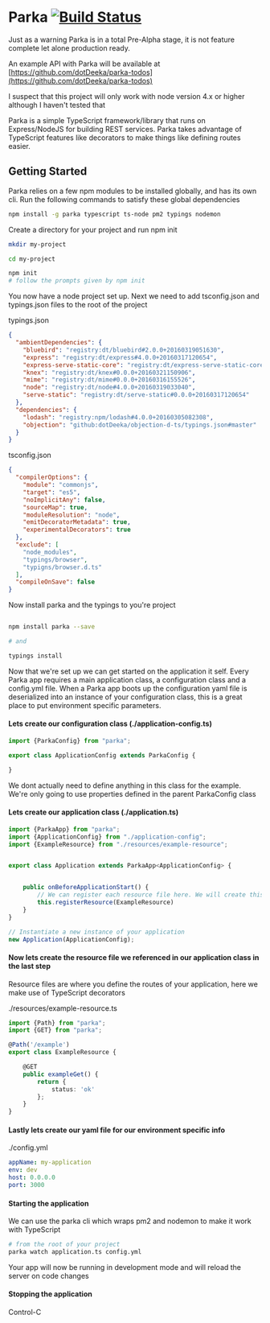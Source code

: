 # Parka [![Build Status](https://travis-ci.org/dotDeeka/parka.svg?branch=master)](https://travis-ci.org/dotDeeka/parka)

Just as a warning Parka is in a total Pre-Alpha stage, it is not feature complete let alone production
ready.

An example API with Parka will be available at [https://github.com/dotDeeka/parka-todos](https://github.com/dotDeeka/parka-todos)

I suspect that this project will only work with node version 4.x or higher although I haven't tested that

Parka is a simple TypeScript framework/library that runs on Express/NodeJS for building REST services.
Parka takes advantage of TypeScript features like decorators to make things like defining
routes easier.

## Getting Started

Parka relies on a few npm modules to be installed globally, and has its own cli. Run the following
commands to satisfy these global dependencies

```bash
npm install -g parka typescript ts-node pm2 typings nodemon
```

Create a directory for your project and run npm init

```bash
mkdir my-project

cd my-project

npm init
# follow the prompts given by npm init

```

You now have a node project set up. Next we need to add tsconfig.json and typings.json files to
the root of the project

typings.json
```json
{
  "ambientDependencies": {
    "bluebird": "registry:dt/bluebird#2.0.0+20160319051630",
    "express": "registry:dt/express#4.0.0+20160317120654",
    "express-serve-static-core": "registry:dt/express-serve-static-core#0.0.0+20160317120654",
    "knex": "registry:dt/knex#0.0.0+20160321150906",
    "mime": "registry:dt/mime#0.0.0+20160316155526",
    "node": "registry:dt/node#4.0.0+20160319033040",
    "serve-static": "registry:dt/serve-static#0.0.0+20160317120654"
  },
  "dependencies": {
    "lodash": "registry:npm/lodash#4.0.0+20160305082308",
    "objection": "github:dotDeeka/objection-d-ts/typings.json#master"
  }
}
```

tsconfig.json
```json
{
  "compilerOptions": {
    "module": "commonjs",
    "target": "es5",
    "noImplicitAny": false,
    "sourceMap": true,
    "moduleResolution": "node",
    "emitDecoratorMetadata": true,
    "experimentalDecorators": true
  },
  "exclude": [
    "node_modules",
    "typings/browser",
    "typigns/browser.d.ts"
  ],
  "compileOnSave": false
}
```

Now install parka and the typings to you're project
```bash

npm install parka --save

# and

typings install
```

Now that we're set up we can get started on the application it self. Every Parka app requires a main application class, a configuration class and a config.yml file. When a Parka app boots up the configuration yaml file is deserialized into an instance of your configuration class, this is a great place to put environment specific parameters.

#### Lets create our configuration class (./application-config.ts)
```typescript
import {ParkaConfig} from "parka";

export class ApplicationConfig extends ParkaConfig {

}
```

We dont actually need to define anything in this class for the example. We're only going to use properties defined in the parent ParkaConfig class

#### Lets create our application class (./application.ts)

```typescript
import {ParkaApp} from "parka";
import {ApplicationConfig} from "./application-config";
import {ExampleResource} from "./resources/example-resource";


export class Application extends ParkaApp<ApplicationConfig> {


    public onBeforeApplicationStart() {
        // We can register each resource file here. We will create this file in the next step
        this.registerResource(ExampleResource)
    }
}

// Instantiate a new instance of your application
new Application(ApplicationConfig);
```

#### Now lets create the resource file we referenced in our application class in the last step

Resource files are where you define the routes of your application, here we make use of TypeScript decorators

./resources/example-resource.ts
```typescript
import {Path} from "parka";
import {GET} from "parka";

@Path('/example')
export class ExampleResource {

    @GET
    public exampleGet() {
        return {
            status: 'ok'
        };
    }
}
```

#### Lastly lets create our yaml file for our environment specific info
./config.yml
```yaml
appName: my-application
env: dev
host: 0.0.0.0
port: 3000
```

#### Starting the application
We can use the parka cli which wraps pm2 and nodemon to make it work with TypeScript

```bash
# from the root of your project
parka watch application.ts config.yml
```
Your app will now be running in development mode and will reload the server on code changes

#### Stopping the application
Control-C
